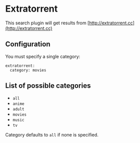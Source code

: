 # Extratorrent
This search plugin will get results from [http://extratorrent.cc](http://extratorrent.cc)

## Configuration
You must specify a single category:
```
extratorrent:
  category: movies
```

## List of possible categories
* `all`
* `anime`
* `adult`
* `movies`
* `music`
* `tv`

Category defaults to `all` if none is specified.